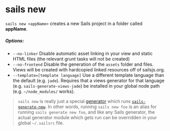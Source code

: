 # sails new

`sails new <appName>` creates a new Sails project in a folder called **appName**.

##### Options:

  * `--no-linker` Disable automatic asset linking in your view and static HTML files (the relevant grunt tasks will not be created)
  * `--no-frontend` Disable the generation of the `assets` folder and files. Views will be created with hardcopied linked resources  off of sailsjs.org.
  * `--template=[template language]` Use a different template language than the default (e.g. `jade`).  Requires that a views generator for that language (e.g. `sails-generate-views-jade`) be installed in your global node path (e.g. `~/node_modules/` works).

> `sails new` is really just a special [generator](http://sailsjs.org/#!/documentation/concepts/extending-sails/Generators) which runs [`sails-generate-new`](http://github.com/balderdashy/sails-generate-new).  In other words, running `sails new foo` is an alias for running `sails generate new foo`, and like any Sails generator, the actual generator module which gets run can be overridden in your global `~/.sailsrc` file.


<docmeta name="uniqueID" value="sailsnew912235">
<docmeta name="displayName" value="sails new">

